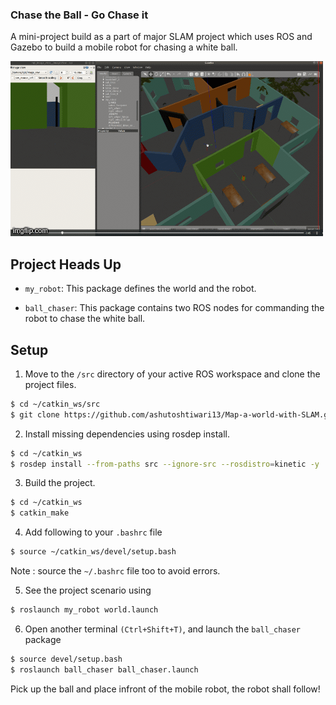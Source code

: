 ### Chase the Ball - Go Chase it

A mini-project build as a part of major SLAM project which uses ROS and Gazebo to build a mobile robot for chasing a white ball.

![chase](https://github.com/ashutoshtiwari13/Map-a-world-with-SLAM/blob/master/GochaseIt/my_ball/demo.gif)

## Project Heads Up
- `my_robot`: This package defines the world and the robot.

- `ball_chaser`: This package contains two ROS nodes for commanding the robot to chase the white ball.

## Setup

1. Move to the `/src` directory of your active ROS workspace and clone the project files.
```sh
$ cd ~/catkin_ws/src
$ git clone https://github.com/ashutoshtiwari13/Map-a-world-with-SLAM.git
```
2. Install missing dependencies using rosdep install.
```sh
$ cd ~/catkin_ws
$ rosdep install --from-paths src --ignore-src --rosdistro=kinetic -y
```

3. Build the project.
```sh
$ cd ~/catkin_ws
$ catkin_make
```
4. Add following to your `.bashrc` file
```sh
$ source ~/catkin_ws/devel/setup.bash
```
Note : source the `~/.bashrc` file too to avoid errors.

5. See the project scenario using
```sh
$ roslaunch my_robot world.launch
```

6. Open another terminal ``(Ctrl+Shift+T)``, and launch the `ball_chaser` package
```sh
$ source devel/setup.bash
$ roslaunch ball_chaser ball_chaser.launch
```
Pick up the ball and place infront of the mobile robot, the robot shall follow!
